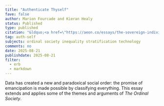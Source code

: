 ```yaml
---
title: "Authenticate Thyself"
fave: false
author: Marion Fourcade and Kieran Healy
status: Published
type: published
citation: "&ldquo;<a href=\"https://aeon.co/essays/the-sovereign-individual-and-the-paradox-of-the-digital-age\">Authenticate Thyself</a>.&rdquo; <em>Aeon</em>, August 2025." 
tag: auth-self
subjects: ordinal society inequality stratification technology
comments: no
date: 2025-08-21
publishdate: 2025-08-21
filter:
  - erb
  - markdown
---
```


Data has created a new and paradoxical social order: the promise of emancipation is made possible by classifying everything. This essay extends and applies some of the themes and arguments of _The Ordinal Society_.
